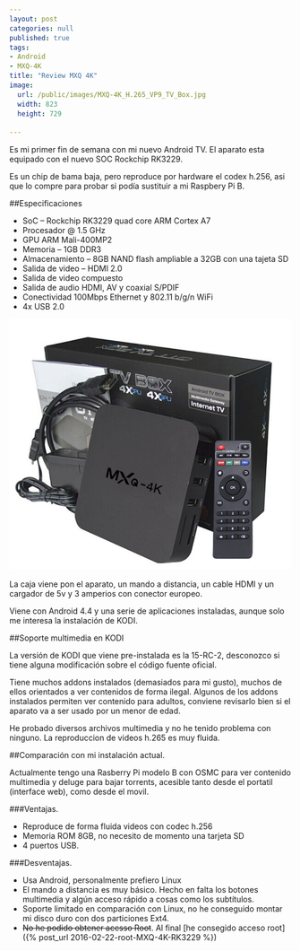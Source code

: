 ```yaml
---
layout: post
categories: null
published: true
tags:
- Android
- MXQ-4K
title: "Review MXQ 4K"
image:
  url: /public/images/MXQ-4K_H.265_VP9_TV_Box.jpg
  width: 823
  height: 729

---
```


Es mi primer fin de semana con mi nuevo Android TV. El aparato esta equipado con el nuevo SOC Rockchip RK3229.

Es un chip de bama baja, pero reproduce por hardware el codex h.256, asi que lo compre para probar si podía sustituir a mi Raspbery Pi B.

<!-- leer mas -->

##Especificaciones

* SoC – Rockchip RK3229 quad core ARM Cortex A7 
* Procesador @ 1.5 GHz 
* GPU ARM Mali-400MP2
* Memoria – 1GB DDR3
* Almacenamiento – 8GB NAND flash  ampliable a 32GB con una tajeta SD 
* Salida de video – HDMI 2.0
* Salida de video compuesto
* Salida de audio HDMI, AV y coaxial S/PDIF
* Conectividad 100Mbps Ethernet y 802.11 b/g/n WiFi
* 4x USB 2.0

![MXQ-4K](/public/images/MXQ-4K_H.265_VP9_TV_Box.jpg)


La caja viene pon el aparato, un mando a distancia, un cable HDMI y un cargador de 5v y 3 amperios con conector europeo.

Viene con Android 4.4 y una serie de aplicaciones instaladas, aunque solo me interesa la instalación de KODI.

##Soporte multimedia en KODI

La versión de KODI que viene pre-instalada es la 15-RC-2, desconozco si tiene alguna modificación sobre el código fuente oficial.

Tiene muchos addons instalados (demasiados para mi gusto), muchos de ellos orientados a ver contenidos de forma ilegal. Algunos de los addons instalados permiten ver contenido para adultos, conviene revisarlo bien si el aparato va a ser usado por un menor de edad.

He probado diversos archivos multimedia y no he tenido problema con ninguno. La reproduccion de videos h.265 es muy fluida. 

##Comparación con mi instalación actual.

Actualmente tengo una Rasberry Pi modelo B con OSMC para ver contenido multimedia y deluge para bajar torrents, acesible tanto desde el portatil (interface web), como desde el movil.

###Ventajas.

* Reproduce de forma fluida videos con codec h.256
* Memoria ROM 8GB, no necesito de momento una tarjeta SD
* 4 puertos USB.

###Desventajas.

* Usa Android, personalmente prefiero Linux 
* El mando a distancia es muy básico. Hecho en falta los botones multimedia y algún acceso rápido a cosas como los subtítulos. 
* Soporte limitado en comparación con Linux, no he conseguido montar mi disco duro con dos particiones Ext4.
* ~~No he podido obtener acesso Root~~. Al final [he consegido acceso root]({% post_url 2016-02-22-root-MXQ-4K-RK3229 %}) 


